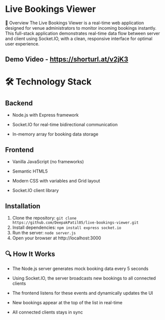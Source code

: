 # Live Bookings Viewer
📌 Overview The Live Bookings Viewer is a real-time web application designed for venue administrators to monitor incoming bookings instantly. This full-stack application demonstrates real-time data flow between server and client using Socket.IO, with a clean, responsive interface for optimal user experience.

## Demo Video - https://shorturl.at/v2jK3

# 🛠️ Technology Stack
## Backend
- Node.js with Express framework

- Socket.IO for real-time bidirectional communication

- In-memory array for booking data storage

## Frontend
- Vanilla JavaScript (no frameworks)

- Semantic HTML5

- Modern CSS with variables and Grid layout

- Socket.IO client library

## Installation
1. Clone the repository: ``` git clone https://github.com/DeepakPatil05/live-bookings-viewer.git ```
2. Install dependencies: ``` npm install express socket.io ```
4. Run the server: ``` node server.js ```
5. Open your browser at http://localhost:3000

## 🔍 How It Works
- The Node.js server generates mock booking data every 5 seconds

- Using Socket.IO, the server broadcasts new bookings to all connected clients

- The frontend listens for these events and dynamically updates the UI

- New bookings appear at the top of the list in real-time

- All connected clients stays in sync
